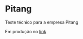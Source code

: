 # Pitang

Teste técnico para a empresa Pitang

Em produção no [link](https://raphaamericano.github.io/pitang/)